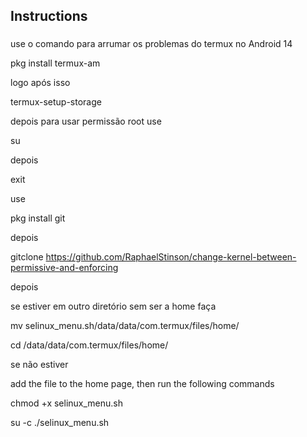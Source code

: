 <h2 align="left">Instructions</h2>

###

use o comando para arrumar os problemas do termux no Android 14

pkg install termux-am

logo após isso 

termux-setup-storage

depois para usar permissão root use

su
 
depois

exit

use

pkg install git

depois 

gitclone https://github.com/RaphaelStinson/change-kernel-between-permissive-and-enforcing

depois

se estiver em outro diretório sem ser a home faça

mv selinux_menu.sh/data/data/com.termux/files/home/

cd /data/data/com.termux/files/home/

se não estiver

add the file to the home page, then run the following commands 

chmod +x selinux_menu.sh

su -c ./selinux_menu.sh
